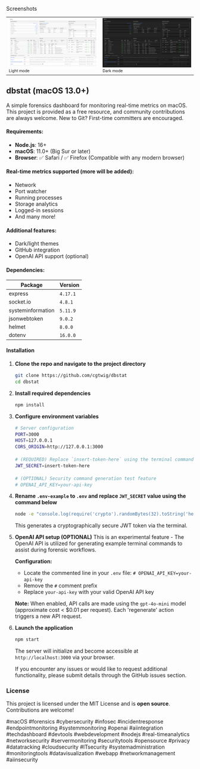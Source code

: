 Screenshots
<table>
  <tr>
    <td>
      <figure style="margin: 0;">
        <img src="./assets/images/app-screenshot-light.png" alt="Light Theme Screenshot" style="width: 300px; height: auto;"><br>
        <figcaption style="font-size: 0.75em; text-align: left;">Light mode</figcaption>
      </figure>
    </td>
    <td>
      <figure style="margin: 0;">
        <img src="./assets/images/app-screenshot-dark.png" alt="Dark Theme Screenshot" style="width: 300px; height: auto;"><br>
        <figcaption style="font-size: 0.75em; text-align: left;">Dark mode</figcaption>
      </figure>
    </td>
  </tr>
</table>

## dbstat (macOS 13.0+)
A simple forensics dashboard for monitoring real-time metrics on macOS.
This project is provided as a free resource, and community contributions are always welcome. New to Git? First-time committers are encouraged.

#### Requirements:
- **Node.js**: 16+  
- **macOS**: 11.0+ (Big Sur or later)
- **Browser**: ✅ Safari / ✅ Firefox (Compatible with any modern browser)

#### Real-time metrics supported (more will be added):
- Network
- Port watcher
- Running processes
- Storage analytics  
- Logged-in sessions
- And many more!

#### Additional features:
- Dark/light themes
- GitHub integration
- OpenAI API support (optional)

#### Dependencies:
| Package | Version |
|---------|---------|
| express | `4.17.1` |
| socket.io | `4.8.1` |
| systeminformation | `5.11.9` |
| jsonwebtoken | `9.0.2` |
| helmet | `8.0.0` |
| dotenv | `16.0.0` |

#### Installation

1. **Clone the repo and navigate to the project directory**
    ```bash
    git clone https://github.com/cgtwig/dbstat
    cd dbstat
    ```

2. **Install required dependencies**
    ```bash
    npm install
    ```

3. **Configure environment variables**

    ```bash
    # Server configuration
    PORT=3000
    HOST=127.0.0.1
    CORS_ORIGIN=http://127.0.0.1:3000
    
    # (REQUIRED) Replace `insert-token-here` using the terminal command provided in README.md
    JWT_SECRET=insert-token-here
    
    # (OPTIONAL) Security command generation test feature
    # OPENAI_API_KEY=your-api-key
    ```

4. **Rename `.env-example` to `.env` and replace `JWT_SECRET` value using the command below**
    ```bash
    node -e "console.log(require('crypto').randomBytes(32).toString('hex'))"
    ```
    This generates a cryptographically secure JWT token via the terminal.

5. **OpenAI API setup (OPTIONAL)**
    This is an experimental feature - The OpenAI API is utilized for generating example terminal commands to assist during forensic workflows. 

    **Configuration:**
    - Locate the commented line in your `.env` file: `# OPENAI_API_KEY=your-api-key`
    - Remove the `#` comment prefix
    - Replace `your-api-key` with your valid OpenAI API key
    
    **Note:** When enabled, API calls are made using the `gpt-4o-mini` model (approximate cost < $0.01 per request). Each 'regenerate' action triggers a new API request.

6. **Launch the application**
    ```bash
    npm start
    ```
    The server will initialize and become accessible at `http://localhost:3000` via your browser.  

    If you encounter any issues or would like to request additional functionality, please submit details through the GitHub issues section.

### License
This project is licensed under the MIT License and is **open source**. Contributions are welcome!

#macOS #forensics #cybersecurity #infosec #incidentresponse #endpointmonitoring #systemmonitoring #openai #aiintegration #techdashboard #devtools #webdevelopment #nodejs #real-timeanalytics #networksecurity #servermonitoring #securitytools #opensource #privacy #datatracking #cloudsecurity #ITsecurity #systemadministration #monitoringtools #datavisualization #webapp #networkmanagement #aiinsecurity
